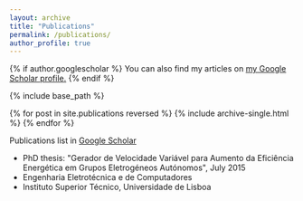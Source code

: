 ```yaml
---
layout: archive
title: "Publications"
permalink: /publications/
author_profile: true
---
```


{% if author.googlescholar %}
  You can also find my articles on <u><a href="{{author.googlescholar}}">my Google Scholar profile</a>.</u>
{% endif %}

{% include base_path %}

{% for post in site.publications reversed %}
  {% include archive-single.html %}
{% endfor %}


Publications list in [Google Scholar]()


- PhD thesis: "Gerador de Velocidade Variável para Aumento da Eficiência Energética em Grupos Eletrogéneos Autónomos", July 2015
- Engenharia Eletrotécnica e de Computadores
- Instituto Superior Técnico, Universidade de Lisboa


